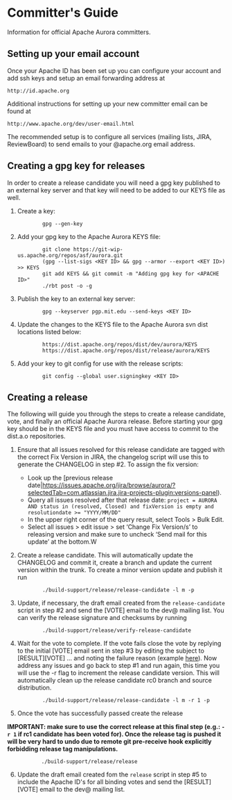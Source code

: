 Committer's Guide
=================

Information for official Apache Aurora committers.

Setting up your email account
-----------------------------
Once your Apache ID has been set up you can configure your account and add ssh keys and setup an
email forwarding address at

    http://id.apache.org

Additional instructions for setting up your new committer email can be found at

    http://www.apache.org/dev/user-email.html

The recommended setup is to configure all services (mailing lists, JIRA, ReviewBoard) to send
emails to your @apache.org email address.


Creating a gpg key for releases
-------------------------------
In order to create a release candidate you will need a gpg key published to an external key server
and that key will need to be added to our KEYS file as well.

1. Create a key:

               gpg --gen-key

2. Add your gpg key to the Apache Aurora KEYS file:

               git clone https://git-wip-us.apache.org/repos/asf/aurora.git
               (gpg --list-sigs <KEY ID> && gpg --armor --export <KEY ID>) >> KEYS
               git add KEYS && git commit -m "Adding gpg key for <APACHE ID>"
               ./rbt post -o -g

3. Publish the key to an external key server:

               gpg --keyserver pgp.mit.edu --send-keys <KEY ID>

4. Update the changes to the KEYS file to the Apache Aurora svn dist locations listed below:

               https://dist.apache.org/repos/dist/dev/aurora/KEYS
               https://dist.apache.org/repos/dist/release/aurora/KEYS

5. Add your key to git config for use with the release scripts:

               git config --global user.signingkey <KEY ID>


Creating a release
------------------
The following will guide you through the steps to create a release candidate, vote, and finally an
official Apache Aurora release. Before starting your gpg key should be in the KEYS file and you
must have access to commit to the dist.a.o repositories.

1. Ensure that all issues resolved for this release candidate are tagged with the correct Fix
Version in JIRA, the changelog script will use this to generate the CHANGELOG in step #2.
To assign the fix version:

    * Look up the [previous release date|https://issues.apache.org/jira/browse/aurora/?selectedTab=com.atlassian.jira.jira-projects-plugin:versions-panel).
    * Query all issues resolved after that release date: `project = AURORA AND status in (resolved, Closed) and fixVersion is empty and resolutiondate >= "YYYY/MM/DD"`
    * In the upper right corner of the query result, select Tools > Bulk Edit.
    * Select all issues > edit issue > set ‘Change Fix Version/s’ to releasing version and make sure to uncheck ‘Send mail for this update’ at the bottom.W

2. Create a release candidate. This will automatically update the CHANGELOG and commit it, create a
branch and update the current version within the trunk. To create a minor version update and publish
it run

               ./build-support/release/release-candidate -l m -p

3. Update, if necessary, the draft email created from the `release-candidate` script in step #2 and
send the [VOTE] email to the dev@ mailing list. You can verify the release signature and checksums
by running

               ./build-support/release/verify-release-candidate

4. Wait for the vote to complete. If the vote fails close the vote by replying to the initial [VOTE]
email sent in step #3 by editing the subject to [RESULT][VOTE] ... and noting the failure reason
(example [here](http://markmail.org/message/d4d6xtvj7vgwi76f)). Now address any issues and go back to
step #1 and run again, this time you will use the -r flag to increment the release candidate
version. This will automatically clean up the release candidate rc0 branch and source distribution.

               ./build-support/release/release-candidate -l m -r 1 -p

5. Once the vote has successfully passed create the release

**IMPORTANT: make sure to use the correct release at this final step (e.g.: `-r 1` if rc1 candidate
has been voted for). Once the release tag is pushed it will be very hard to undo due to remote
git pre-receive hook explicitly forbidding release tag manipulations.**

               ./build-support/release/release

6. Update the draft email created fom the `release` script in step #5 to include the Apache ID's for
all binding votes and send the [RESULT][VOTE] email to the dev@ mailing list.

